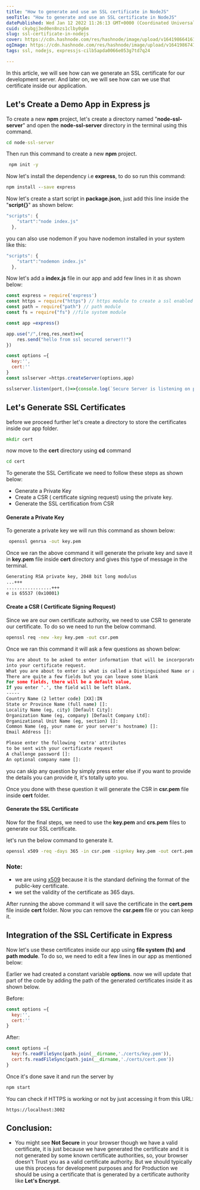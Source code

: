 ```yaml
---
title: "How to generate and use an SSL certificate in NodeJS"
seoTitle: "How to generate and use an SSL certificate in NodeJS"
datePublished: Wed Jan 12 2022 11:26:13 GMT+0000 (Coordinated Universal Time)
cuid: ckybgj3ed0en8nzs1clby0g6m
slug: ssl-certificate-in-nodejs
cover: https://cdn.hashnode.com/res/hashnode/image/upload/v1641986641610/-V02jcCMl.jpeg
ogImage: https://cdn.hashnode.com/res/hashnode/image/upload/v1641986741834/xZrEjX6Ko.jpeg
tags: ssl, nodejs, expressjs-cilb5apda0066e053g7td7q24

---
```


In this article, we will see how can we generate an SSL certificate for our development server. And later on, we will see how can we use that certificate inside our application.

## Let's Create a Demo App in Express js

To create a new **npm** project, let's create a directory named "**node-ssl-server**" and open the **node-ssl-server** directory in the terminal using this command.
```cmd
cd node-ssl-server
```

 Then run this command to create a new **npm** project.

```cmd
 npm init -y
```
Now let's install the dependency i.e **express**, to do so run this command:
```cmd
npm install --save express
```
Now let's create a start script in **package.json**, just add this line inside the "**script{}**"  as shown below:

```js
"scripts": {
    "start":"node index.js"
  },
```

you can also use nodemon if you have nodemon installed in your system like this:

```js
"scripts": {
    "start":"nodemon index.js"
  },

```
Now let's add a **index.js** file in our app and add few lines in it as shown below:
```js
const express = require('express') 
const https = require("https") // https module to create a ssl enabled server
const path = require("path") // path module 
const fs = require("fs") //file system module

const app =express()

app.use("/",(req,res,next)=>{
    res.send("hello from ssl secured server!!")
})

const options ={
  key:'',
  cert:'' 
}
const sslserver =https.createServer(options,app)

sslserver.listen(port,()=>{console.log(`Secure Server is listening on port ${port}`)});
```

## Let's Generate SSL Certificates

before we proceed further let's create a directory to store the certificates inside our app folder. 

```cmd
mkdir cert
```

now move to the **cert** directory using **cd** command
```cmd 
cd cert
``` 
To generate the SSL Certificate we need to follow these steps as shown below:
- Generate a Private Key
- Create a CSR ( certificate signing request) using the private key.
- Generate the SSL certification from CSR
  
#### Generate a Private Key

To generate a private key we will run this command as shown below:
```cmd
 openssl genrsa -out key.pem
```
Once we ran the above command it will generate the private key and save it in **key.pem** file inside **cert** directory and gives this type of message in the terminal.
```cmd
Generating RSA private key, 2048 bit long modulus
...+++
.................+++
e is 65537 (0x10001)
```

#### Create a CSR ( Certificate Signing Request)

Since we are our own certificate authority, we need to use CSR to generate our certificate. To do so we need to run the below command.
```cmd
openssl req -new -key key.pem -out csr.pem
```
Once we ran this command it will ask a few questions as shown below:

```cmd
You are about to be asked to enter information that will be incorporated
into your certificate request.
What you are about to enter is what is called a Distinguished Name or a DN.
There are quite a few fields but you can leave some blank
For some fields, there will be a default value,
If you enter '.', the field will be left blank.
-----
Country Name (2 letter code) [XX]:IN
State or Province Name (full name) []:
Locality Name (eg, city) [Default City]:
Organization Name (eg, company) [Default Company Ltd]:
Organizational Unit Name (eg, section) []:
Common Name (eg, your name or your server's hostname) []:
Email Address []:

Please enter the following 'extra' attributes
to be sent with your certificate request
A challenge password []:
An optional company name []:
```
you can skip any question by simply press enter else if you want to provide the details you can provide it, it's totally upto you.

Once you done with these question it will generate the CSR in **csr.pem** file inside **cert** folder.




#### Generate the SSL Certificate

Now for the final steps, we need to use the **key.pem**  and **crs.pem** files to generate our SSL certificate. 

let's run the below command to generate it.

```cmd
openssl x509 -req -days 365 -in csr.pem -signkey key.pem -out cert.pem
```
### Note: 
- we are using [x509](https://en.wikipedia.org/wiki/X.509) because it is the standard defining the format of the public-key certificate.
- we set the validity of the certificate as 365 days.

After running the above command it will save the certificate in the **cert.pem** file inside **cert** folder. Now you can remove the **csr.pem** file or you can keep it.



## Integration of the SSL Certificate in Express

Now let's use these certificates inside our app using **file system (fs) and path module**. To do so, we need to edit a few lines in our app as mentioned below:

Earlier we had created  a constant variable **options**. now we will update that part of the code by adding the path of the generated certificates inside it as shown below.

Before:
```js
const options ={
  key:'',
  cert:'' 
}
```
After:
```js
const options ={
  key:fs.readFileSync(path.join(__dirname,'./certs/key.pem')),
  cert:fs.readFileSync(path.join(__dirname,'./certs/cert.pem')) 
}

```

Once it's done save it and run the server by 
```cmd
npm start
```
You can check if HTTPS is working or not by just accessing it from this URL:
```chrome
https://localhost:3002
```


## Conclusion:
- You might see **Not Secure** in your browser though we have a valid certificate, it is just because we have generated the certificate and it is not generated by some known certificate authorities, so, your browser doesn't Trust you as a valid certificate authority. But we should typically use this process for development purposes and for Production we should be using a certificate that is generated by a certificate authority like **Let's Encrypt**.
